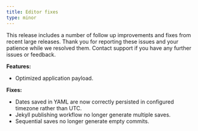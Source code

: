 ```yaml
---
title: Editor fixes
type: minor
---
```

This release includes a number of follow up improvements and fixes from recent large releases. Thank you for reporting these issues and your patience while we resolved them. Contact support if you have any further issues or feedback.

**Features:**

* Optimized application payload.

**Fixes:**

* Dates saved in YAML are now correctly persisted in configured timezone rather than UTC.
* Jekyll publishing workflow no longer generate multiple saves.
* Sequential saves no longer generate empty commits.